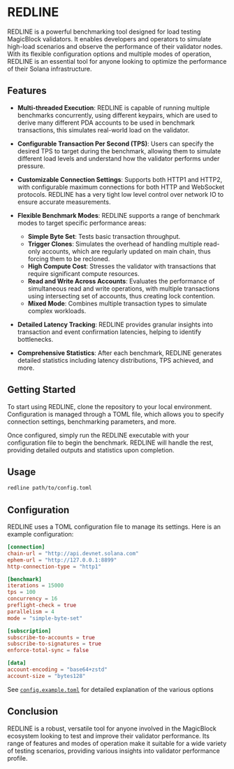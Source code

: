 
# REDLINE

REDLINE is a powerful benchmarking tool designed for load testing MagicBlock validators. It enables developers and operators to simulate high-load scenarios and observe the performance of their validator nodes. With its flexible configuration options and multiple modes of operation, REDLINE is an essential tool for anyone looking to optimize the performance of their Solana infrastructure.

## Features

- **Multi-threaded Execution**: REDLINE is capable of running multiple benchmarks concurrently, using different keypairs, which are used to derive many different PDA accounts to be used in benchmark transactions, this simulates real-world load on the validator.
  
- **Configurable Transaction Per Second (TPS)**: Users can specify the desired TPS to target during the benchmark, allowing them to simulate different load levels and understand how the validator performs under pressure.

- **Customizable Connection Settings**: Supports both HTTP1 and HTTP2, with configurable maximum connections for both HTTP and WebSocket protocols. REDLINE has a very tight low level control over network IO to ensure accurate measurements.

- **Flexible Benchmark Modes**: REDLINE supports a range of benchmark modes to target specific performance areas:
  - **Simple Byte Set**: Tests basic transaction throughput.
  - **Trigger Clones**: Simulates the overhead of handling multiple read-only accounts, which are regularly updated on main chain, thus forcing them to be recloned.
  - **High Compute Cost**: Stresses the validator with transactions that require significant compute resources.
  - **Read and Write Across Accounts**: Evaluates the performance of simultaneous read and write operations, with multiple transactions using intersecting set of accounts, thus creating lock contention.
  - **Mixed Mode**: Combines multiple transaction types to simulate complex workloads.

- **Detailed Latency Tracking**: REDLINE provides granular insights into transaction and event confirmation latencies, helping to identify bottlenecks.

- **Comprehensive Statistics**: After each benchmark, REDLINE generates detailed statistics including latency distributions, TPS achieved, and more.

## Getting Started

To start using REDLINE, clone the repository to your local environment. Configuration is managed through a TOML file, which allows you to specify connection settings, benchmarking parameters, and more.

Once configured, simply run the REDLINE executable with your configuration file to begin the benchmark. REDLINE will handle the rest, providing detailed outputs and statistics upon completion.

## Usage

```bash
redline path/to/config.toml
```

## Configuration

REDLINE uses a TOML configuration file to manage its settings. Here is an example configuration:
```toml
[connection]
chain-url = "http://api.devnet.solana.com"
ephem-url = "http://127.0.0.1:8899"
http-connection-type = "http1"

[benchmark]
iterations = 15000
tps = 100
concurrency = 16
preflight-check = true
parallelism = 4
mode = "simple-byte-set"

[subscription]
subscribe-to-accounts = true
subscribe-to-signatures = true
enforce-total-sync = false

[data]
account-encoding = "base64+zstd"
account-size = "bytes128"
```
See [`config.example.toml`](./config.example.toml) for detailed explanation of the various options

## Conclusion

REDLINE is a robust, versatile tool for anyone involved in the MagicBlock ecosystem looking to test and improve their validator performance. Its range of features and modes of operation make it suitable for a wide variety of testing scenarios, providing various insights into validator performance profile.
